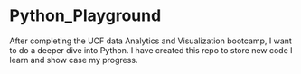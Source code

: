 # Python_Playground

After completing  the UCF data Analytics and Visualization bootcamp, I want to do a deeper dive into Python. I have created this repo to store new code I learn and show case my progress.